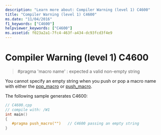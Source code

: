 ```yaml
---
description: "Learn more about: Compiler Warning (level 1) C4600"
title: "Compiler Warning (level 1) C4600"
ms.date: "11/04/2016"
f1_keywords: ["C4600"]
helpviewer_keywords: ["C4600"]
ms.assetid: f023a2a1-7fc4-463f-a434-dc93fcd3f4e9
---
```

# Compiler Warning (level 1) C4600

> #pragma 'macro name' : expected a valid non-empty string

You cannot specify an empty string when you push or pop a macro name with either the [pop_macro](../../preprocessor/pop-macro.md) or [push_macro](../../preprocessor/push-macro.md).

The following sample generates C4600:

```cpp
// C4600.cpp
// compile with: /W1
int main()
{
   #pragma push_macro("")   // C4600 passing an empty string
}
```
